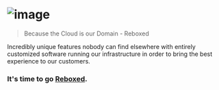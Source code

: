# ![image](https://github.com/user-attachments/assets/33408bae-f7ea-4a0d-aac2-e524859af957)

> Because the Cloud is our Domain
> \- Reboxed

Incredibly unique features nobody can find elsewhere with entirely customized software running our infrastructure in order to bring the best experience to our customers.

### It's time to go [Reboxed](https://rebxd.com).
